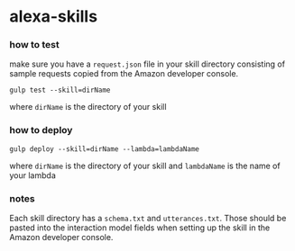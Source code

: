 # alexa-skills

### how to test
make sure you have a `request.json` file in your skill directory consisting of sample requests copied from the Amazon developer console.

`gulp test --skill=dirName`

where `dirName` is the directory of your skill

### how to deploy
`gulp deploy --skill=dirName --lambda=lambdaName`

where `dirName` is the directory of your skill and `lambdaName` is the name of your lambda

### notes
Each skill directory has a `schema.txt` and `utterances.txt`. Those should be pasted into the interaction model fields when setting up the skill in the Amazon developer console.
